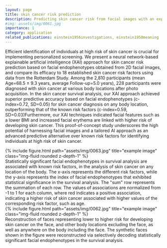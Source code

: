 ```yaml
---
layout: page
title: skin cancer risk prediction
description: Predicting skin cancer risk from facial images with an explainable artificial intelligence (XAI) based approach: a proof-of-concept study
#img: assets/img/0061.jpg
importance: 1
category: application
related_publications: einstein1956investigations, einstein1950meaning
---
```


Efficient identification of individuals at high risk of skin cancer is crucial for implementing personalized screening. We present a neural network-based explainable artificial intelligence (XAI) approach for skin cancer risk prediction based on facial endophenotypes obtained from 2D facial images, and compare its efficacy to 18 established skin cancer risk factors using data from the Rotterdam Study. Among the 2,810 participants (mean Age=68.5 ± 9.3 years, average Follow-up=5.0 years), 228 participants were diagnosed with skin cancer at various body locations after photo acquisition. In the skin cancer survival analysis, our XAI approach achieved superior predictive accuracy based on facial endophenotypes (c-index=0.72, SD=0.05) for skin cancer diagnosis on any body location, outperforming that of the known risk factors (c-index=0.59, SD=0.03)Furthermore, our XAI techniques indicated facial features such as a lower BMI and increased facial erythema are linked with higher risk of developing skin cancer. This proof-of-concept study underscores the high potential of harnessing facial images and a tailored AI approach as an advanced predictive alternative over known risk factors for identifying individuals at high risk of skin cancer.



<div class="row">
    <div class="col-sm mt-3 mt-md-0">
        {% include figure.html path="assets/img/0063.jpg" title="example image" class="img-fluid rounded z-depth-1" %}
    </div>
</div>
<div class="caption">
    Statistically significant facial endophenotypes in survival analysis are associated with known risk factors, in the analysis of skin cancer on any location of the body. The x-axis represents the different risk factors, while the y-axis represents the index of facial endophenotypes that exhibited statistical significance in the survival analysis. The "sum" row represents the summation of each row. The values of associations are normalized from -1 to 1 for each column, where red indicates a positive association, indicating a higher risk of skin cancer associated with higher values of the corresponding risk factor, such as age.
</div>


<div class="row">
    <div class="col-sm mt-3 mt-md-0">
        {% include figure.html path="assets/img/0062.jpg" title="example image" class="img-fluid rounded z-depth-1" %}
    </div>
</div>
<div class="caption">
    Reconstruction of faces representing lower to higher risk for developing skin cancer on the face, and other body locations excluding the face, as well as anywhere on the body including the face. The synthetic faces shown in the figure were reconstructed via selectively decoding statistically significant facial endophenotypes in the survival analysis.
</div>
